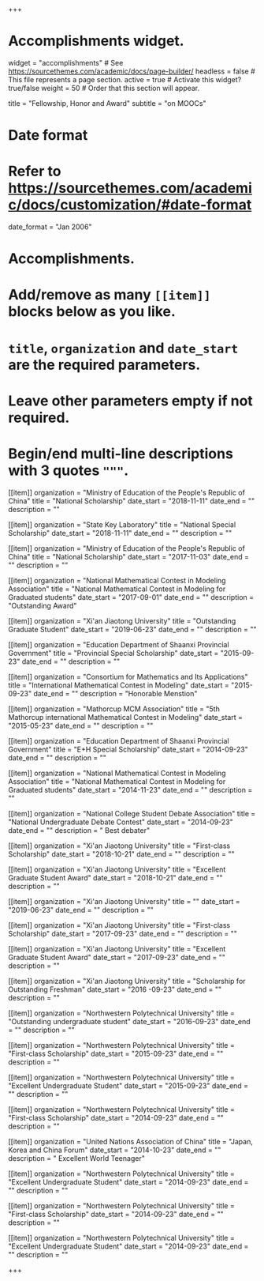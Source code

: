 +++
# Accomplishments widget.
widget = "accomplishments"  # See https://sourcethemes.com/academic/docs/page-builder/
headless = false  # This file represents a page section.
active = true  # Activate this widget? true/false
weight = 50  # Order that this section will appear.

title = "Fellowship, Honor and Award"
subtitle = "on MOOCs"

# Date format
#   Refer to https://sourcethemes.com/academic/docs/customization/#date-format
date_format = "Jan 2006"

# Accomplishments.
#   Add/remove as many `[[item]]` blocks below as you like.
#   `title`, `organization` and `date_start` are the required parameters.
#   Leave other parameters empty if not required.
#   Begin/end multi-line descriptions with 3 quotes `"""`.
[[item]]
  organization = "Ministry of Education of the People's Republic of China"
  title = "National Scholarship"
  date_start = "2018-11-11"
  date_end = ""
  description = "" 

[[item]]
  organization = "State Key Laboratory"
  title = "National Special Scholarship"
  date_start = "2018-11-11"
  date_end = ""
  description = "" 

[[item]]
  organization = "Ministry of Education of the People's Republic of China"
  title = "National Scholarship"
  date_start = "2017-11-03"
  date_end = ""
  description = "" 

[[item]]
  organization = "National Mathematical Contest in Modeling Association"
  title = "National Mathematical Contest in Modeling for Graduated students"
  date_start = "2017-09-01"
  date_end = ""
  description = "Outstanding Award" 

[[item]]
  organization = "Xi'an Jiaotong University"
  title = "Outstanding Graduate Student"
  date_start = "2019-06-23"
  date_end = ""
  description = ""

[[item]]
  organization = "Education Department of Shaanxi Provincial Government"
  title = "Provincial Special Scholarship"
  date_start = "2015-09-23"
  date_end = ""
  description = ""  

[[item]]
  organization = "Consortium for Mathematics and Its Applications"
  title = "International Mathematical Contest in Modeling"
  date_start = "2015-09-23"
  date_end = ""
  description = "Honorable Menstion"  

[[item]]
  organization = "Mathorcup MCM Association"
  title = "5th Mathorcup international Mathematical Contest in Modeling"
  date_start = "2015-05-23"
  date_end = ""
  description = ""  

[[item]]
  organization = "Education Department of Shaanxi Provincial Government"
  title = "E+H Special Scholarship"
  date_start = "2014-09-23"
  date_end = ""
  description = ""  

[[item]]
  organization = "National Mathematical Contest in Modeling Association"
  title = "National Mathematical Contest in Modeling for Graduated students"
  date_start = "2014-11-23"
  date_end = ""
  description = ""  

[[item]]
  organization = "National College Student Debate Association"
  title = "National Undergraduate Debate Contest"
  date_start = "2014-09-23"
  date_end = ""
  description = " Best debater"  

[[item]]
  organization = "Xi'an Jiaotong University"
  title = "First-class Scholarship"
  date_start = "2018-10-21"
  date_end = ""
  description = "" 

[[item]]
  organization = "Xi'an Jiaotong University"
  title = "Excellent Graduate Student Award"
  date_start = "2018-10-21"
  date_end = ""
  description = "" 

[[item]]
  organization = "Xi'an Jiaotong University"
  title = ""
  date_start = "2019-06-23"
  date_end = ""
  description = "" 

[[item]]
  organization = "Xi'an Jiaotong University"
  title = "First-class Scholarship"
  date_start = "2017-09-23"
  date_end = ""
  description = "" 

[[item]]
  organization = "Xi'an Jiaotong University"
  title = "Excellent Graduate Student Award"
  date_start = "2017-09-23"
  date_end = ""
  description = ""  

[[item]]
  organization = "Xi'an Jiaotong University"
  title = "Scholarship for Outstanding Freshman"
  date_start = "2016 -09-23"
  date_end = ""
  description = ""  

[[item]]
  organization = "Northwestern Polytechnical University"
  title = "Outstanding undergraduate student"
  date_start = "2016-09-23"
  date_end = ""
  description = ""  

[[item]]
  organization = "Northwestern Polytechnical University"
  title = "First-class Scholarship"
  date_start = "2015-09-23"
  date_end = ""
  description = ""  
    
[[item]]
  organization = "Northwestern Polytechnical University"
  title = "Excellent Undergraduate Student"
  date_start = "2015-09-23"
  date_end = ""
  description = ""  
    
[[item]]
  organization = "Northwestern Polytechnical University"
  title = "First-class Scholarship"
  date_start = "2014-09-23"
  date_end = ""
  description = ""  
      
[[item]]
  organization = "United Nations Association of China"
  title = "Japan, Korea and China Forum"
  date_start = "2014-10-23"
  date_end = ""
  description = " Excellent World Teenager"  
      
[[item]]
  organization = "Northwestern Polytechnical University"
  title = "Excellent Undergraduate Student"
  date_start = "2014-09-23"
  date_end = ""
  description = ""  
        
[[item]]
  organization = "Northwestern Polytechnical University"
  title = "First-class Scholarship"
  date_start = "2014-09-23"
  date_end = ""
  description = ""  
        
[[item]]
  organization = "Northwestern Polytechnical University"
  title = "Excellent Undergraduate Student"
  date_start = "2014-09-23"
  date_end = ""
  description = ""  


+++
